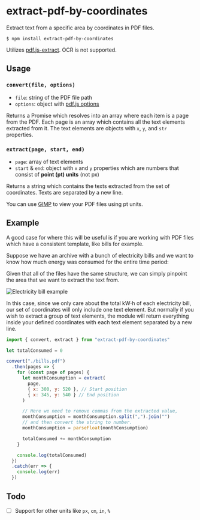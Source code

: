 # extract-pdf-by-coordinates

Extract text from a specific area by coordinates in PDF files.

```console
$ npm install extract-pdf-by-coordinates
```

Utilizes [pdf.js-extract](https://github.com/ffalt/pdf.js-extract). OCR is not supported.

## Usage

### `convert(file, options)`

- `file`: string of the PDF file path
- `options`: object with [pdf.js options](https://github.com/ffalt/pdf.js-extract#options)

Returns a Promise which resolves into an array where each item is a page from the PDF. Each page is an array which contains all the text elements extracted from it. The text elements are objects with `x`, `y`, and `str` properties.

### `extract(page, start, end)`

- `page`: array of text elements
- `start` & `end`: object with `x` and `y` properties which are numbers that consist of **point (pt) units** (not px)

Returns a string which contains the texts extracted from the set of coordinates. Texts are separated by a new line.

You can use [GIMP](https://github.com/GNOME/gimp) to view your PDF files using pt units.

## Example

A good case for where this will be useful is if you are working with PDF files which have a consistent template, like bills for example.

Suppose we have an archive with a bunch of electricity bills and we want to know how much energy was consumed for the entire time period:

Given that all of the files have the same structure, we can simply pinpoint the area that we want to extract the text from.

![Electricity bill example](https://raw.githubusercontent.com/sujpdo/extract-pdf-by-coordinates/master/Electricity%20bill%20example.png)

In this case, since we only care about the total kW⋅h of each electricity bill, our set of coordinates will only include one text element. But normally if you wish to extract a group of text elements, the module will return everything inside your defined coordinates with each text element separated by a new line.

```javascript
import { convert, extract } from "extract-pdf-by-coordinates"

let totalConsumed = 0

convert("./bills.pdf")
  .then(pages => {
    for (const page of pages) {
      let monthConsumption = extract(
        page,
        { x: 300, y: 520 }, // Start position
        { x: 345, y: 540 } // End position
      )

      // Here we need to remove commas from the extracted value,
      monthConsumption = monthConsumption.split(",").join("")
      // and then convert the string to number.
      monthConsumption = parseFloat(monthConsumption)

      totalConsumed += monthConsumption
    }

    console.log(totalConsumed)
  })
  .catch(err => {
    console.log(err)
  })
```

## Todo

- [ ] Support for other units like `px`, `cm`, `in`, `%`
